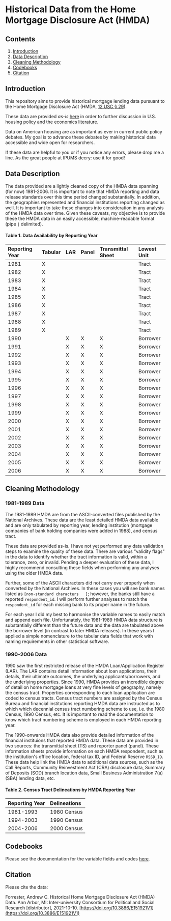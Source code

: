# Historical Data from the Home Mortgage Disclosure Act (HMDA)

## Contents

1. [Introduction](#introduction)
2. [Data Description](#data-Description)
3. [Cleaning Methodology](#cleaning-methodology)
4. [Codebooks](#codebooks)
5. [Citation](#citation)

## Introduction

This repository aims to provide historical mortgage lending data pursuant to the Home Mortgage Disclosure Act (HMDA, [12 USC &sect; 29](https://www.law.cornell.edu/uscode/text/12/chapter-29)).

These data are provided *as-is* [here](https://doi.org/10.3886/E151921V1) in order to further discussion in U.S. housing policy and the economics literature.

Data on American housing are as important as ever in current public policy debates. My goal is to advance these debates by making historical data accessible and wide open for researchers.

If these data are helpful to you or if you notice any errors, please drop me a line. As the great people at IPUMS decry: use it for good!

## Data Description

The data provided are a lightly cleaned copy of the HMDA data spanning (for now) 1981-2006.  It is important to note that HMDA reporting and data release standards over this time period changed substantially. In addition, the geographies represented and financial institutions reporting changed as well. It is important to take these changes into consideration in any analysis of the HMDA data over time. Given these caveats, my objective is to provide these the HMDA data in an easily accessible, machine-readable format (pipe `|` delimited).

#### Table 1. Data Availability by Reporting Year
| Reporting Year | Tabular | LAR | Panel | Transmittal Sheet | Lowest Unit |
| :------------- | :------ | :-- | :---- | :---------------- | :---------- |
| 1981  | X |   |   |   | Tract    |
| 1982  | X |   |   |   | Tract    |
| 1983  | X |   |   |   | Tract    |
| 1984  | X |   |   |   | Tract    |
| 1985  | X |   |   |   | Tract    |
| 1986  | X |   |   |   | Tract    |
| 1987  | X |   |   |   | Tract    |
| 1988  | X |   |   |   | Tract    |
| 1989  | X |   |   |   | Tract    |
| 1990  |   | X | X | X | Borrower |
| 1991  |   | X | X | X | Borrower |
| 1992  |   | X | X | X | Borrower |
| 1993  |   | X | X | X | Borrower |
| 1994  |   | X | X | X | Borrower |
| 1995  |   | X | X | X | Borrower |
| 1996  |   | X | X | X | Borrower |
| 1997  |   | X | X | X | Borrower |
| 1998  |   | X | X | X | Borrower |
| 1999  |   | X | X | X | Borrower |
| 2000  |   | X | X | X | Borrower |
| 2001  |   | X | X | X | Borrower |
| 2002  |   | X | X | X | Borrower |
| 2003  |   | X | X | X | Borrower |
| 2004  |   | X | X | X | Borrower |
| 2005  |   | X | X | X | Borrower |
| 2006  |   | X | X | X | Borrower |

## Cleaning Methodology

### 1981-1989 Data

The 1981-1989 HMDA are from the ASCII-converted files published by the National Archives.  These data are the least detailed HMDA data available and are only tabulated by reporting year, lending institution (mortgage companies of bank holding companies were added in 1988), and census tract.

These data are provided as-is.  I have not yet performed any data validation steps to examine the quality of these data. There are various "validity flags" in the data to identify whether the tract information is valid, within a tolerance, zero, or invalid.  Pending a deeper evaluation of these data, I highly recommend consulting these fields when performing any analyses using the older HMDA data.

Further, some of the ASCII characters did not carry over properly when converted by the National Archives.  In these cases you will see bank names listed as `[non-standard characters   ]`; however, the banks still have a reported `respondent_id`. I will perform further analyses to match the `respondent_id` for each missing bank to its proper name in the future.

For each year I did my best to harmonise the variable names to easily match and append each file.  Unfortunately, the 1981-1989 HMDA data structure is substantially different than the future data and the data are tabulated above the borrower level (in contrast to later HMDA releases).  In these years I applied a simple nomenclature to the tabular data fields that work with naming requirements in other statistical software.

### 1990-2006 Data

1990 saw the first restricted release of the HMDA Loan/Application Register (LAR).  The LAR contains detail information about loan applications, their details, their ultimate outcomes, the underlying applicants/borrowers, and the underlying properties.  Since 1990, HMDA provides an incredible degree of detail on home mortgage loans at very fine levels of geography, namely the census tract.  Properties corresponding to each loan application are coded to census tracts.  Census tract numbers are assigned by the Census Bureau and financial institutions reporting HMDA data are instructed as to which which decennial census tract numbering scheme to use, i.e. the 1980 Census, 1990 Census, etc.  It is important to read the documentation to know which tract numbering scheme is employed in each HMDA reporting year.

The 1990-onwards HMDA data also provide detailed information of the financial instituions that reported HMDA data.  These data are provided in two sources: the transmittal sheet (TS) and reporter panel (panel).  These information sheets provide information on each HMDA respondent, such as the institution's office location, federal tax ID, and Federal Reserve `RSSD_ID`.  These data help link the HMDA data to additional data sources, such as the Call Reports, Community Reinvestment Act (CRA) disclosure data, Summary of Deposits (SOD) branch location data, Small Business Administration 7(a) (SBA) lending data, etc.

#### Table 2. Census Tract Delineations by HMDA Reporting Year
| Reporting Year | Delineations |
| :------------- | :----------- |
| 1981-1993      | 1980 Census  |
| 1994-2003      | 1990 Census  |
| 2004-2006      | 2000 Census  |

## Codebooks
Please see the documentation for the variable fields and codes [here](docs/).

## Citation
Please cite the data:

Forrester, Andrew C. Historical Home Mortgage Disclosure Act (HMDA) Data. Ann Arbor, MI: Inter-university Consortium for Political and Social Research [distributor], 2021-10-10. [https://doi.org/10.3886/E151921V1](https://doi.org/10.3886/E151921V1)

